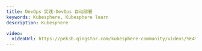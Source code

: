 ```yaml
---
title: DevOps 实践-DevOps 自动部署
keywords: Kubesphere, Kubesphere learn
description: Kubesphere

video: 
  videoUrl: https://pek3b.qingstor.com/kubesphere-community/videos/%E4%BA%91%E5%8E%9F%E7%94%9F%E5%AE%9E%E6%88%98/%E7%AC%AC%E4%BA%8C%E6%9C%9F/15%E3%80%81DevOps%20%E5%AE%9E%E8%B7%B5-DevOps%20%E8%87%AA%E5%8A%A8%E9%83%A8%E7%BD%B2.mp4
---
```

